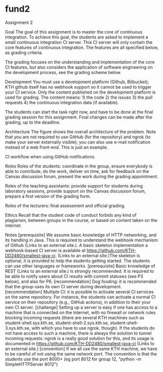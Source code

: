 # fund2
Assignment 2


Goal
The goal of this assignment is to master the core of continuous integration. To achieve this goal, the students are asked to implement a small continuous integration CI server. This CI server will only contain the core features of continuous integration. The features are all specified below, as grading criteria.

The grading focuses on the understanding and implementation of the core CI features, but also considers the application of software engineering on the development process, see the grading scheme below.

Development
You must use a development platform (Github, Bitbucket); KTH github itself has no webhook support so it cannot be used to trigger your CI service. Only the content published on the development platform is used for grading. The content means: 1) the code 2) the issues 3) the pull requests 4) the continuous integration data (if available).

The students can start the task right now, and have to be done at the final grading session for this assignment. Final changes can be made after the grading, up to the deadline.

Architecture
The figure shows the overall architecture of the problem. Note that you are not required to use GitHub (for the repository) and ngrok (to make your server externally visible); you can also use e-mail notification instead of a web front-end. This is just an example.

CI workflow when using GitHub notifications

Roles
Roles of the students: coordinate in the group, ensure everybody is able to contribute, do the work, deliver on time, ask for feedback on the Canvas discussion forum, present the work during the grading appointment.

Roles of the teaching assistants: provide support for students during laboratory sessions, provide support on the Canvas discussion forum, prepare a first version of the grading form.

Roles of the lecturers: final assessment and official grading.

Ethics
Recall that the student code of conduct forbids any kind of plagiarism, between groups in the course, or based on content taken on the internet.

Notes
[prerequisite] We assume basic knowledge of HTTP networking, and its handling in Java. This is required to understand the webhook mechanism of Github (Links to an external site.). A basic skeleton implementation a webhook-based CI server is available at https://github.com/KTH-DD2480/smallest-java-ci.  (Links to an external site.)The skeleton is optional, it is provided to help the students getting started. The students can use other languages or frameworks.
[prerequisite] Basic knowledge of REST (Links to an external site.) is strongly recommended. It is required to be able to notify users about CI results with commit statuses (see P3 below), and also for P6.
[recommendation] Dog fooding: it is recommended that the group uses its own CI server during development.
[recommendation] Multiple CI: it is possible to activate several CI services on the same repository. For instance, the students can activate a normal CI service on their repository (e.g., GitHub actions), in addition to their your own CI server.
[challenge] Setting up a server is easy if one has access to a machine that is connected on the Internet, with no firewall or network rules blocking incoming requests (there are several KTH machines such as student-shell.sys.kth.se, student-shell-2.sys.kth.se, student-shell-3.sys.kth.se, with which you have to use ngrok, though). If the students do not have access to such a machine, there is always the solution to tunnel incoming requests: ngrok is a really good solution for this, and its usage is documented in https://github.com/KTH-DD2480/smallest-java-ci (Links to an external site.)
[convention] If we all use the same KTH machine, we have to be careful of not using the same network port. The convention is that the students use the port 8000+<group number> (eg port 8012 for group 12, "python -m SimpleHTTPServer 8012")
